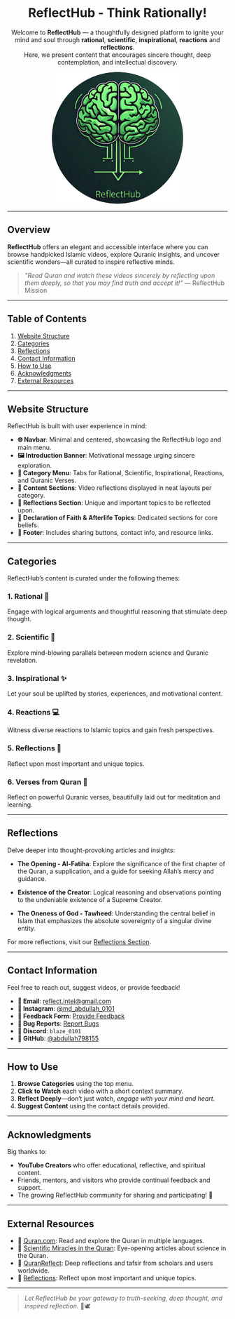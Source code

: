 <div align="center">
    <h1>ReflectHub - Think Rationally!</h1>
</div>
<div align="center">
Welcome to <b>ReflectHub</b> — a thoughtfully designed platform to ignite your mind and soul through <b>rational</b>, <b>scientific</b>, <b>inspirational</b>, <b>reactions</b> and <b>reflections</b>.<br>
Here, we present content that encourages sincere thought, deep contemplation, and intellectual discovery.
</div>

<p align="center">
    <img src="./image.png" alt="ReflectHub Logo" width="300" height="300">
</p>

---

## Overview

**ReflectHub** offers an elegant and accessible interface where you can browse handpicked Islamic videos, explore Quranic insights, and uncover scientific wonders—all curated to inspire reflective minds.

> *"Read Quran and watch these videos sincerely by reflecting upon them deeply, so that you may find truth and accept it!"* — ReflectHub Mission

---

## Table of Contents

1. [Website Structure](#website-structure)
2. [Categories](#categories)
3. [Reflections](#reflections)
4. [Contact Information](#contact-information)
5. [How to Use](#how-to-use)
6. [Acknowledgments](#acknowledgments)
7. [External Resources](#external-resources)

---

## Website Structure

ReflectHub is built with user experience in mind:

- **🌐 Navbar**: Minimal and centered, showcasing the ReflectHub logo and main menu.
- **🖼️ Introduction Banner**: Motivational message urging sincere exploration.
- **📂 Category Menu**: Tabs for Rational, Scientific, Inspirational, Reactions, and Quranic Verses.
- **📄 Content Sections**: Video reflections displayed in neat layouts per category.
- **📝 Reflections Section**: Unique and important topics to be reflected upon.
- **🕌 Declaration of Faith & Afterlife Topics**: Dedicated sections for core beliefs.
- **🔗 Footer**: Includes sharing buttons, contact info, and resource links.

---

## Categories

ReflectHub’s content is curated under the following themes:

### 1. **Rational** 🧠  
Engage with logical arguments and thoughtful reasoning that stimulate deep thought.

### 2. **Scientific** 🔬  
Explore mind-blowing parallels between modern science and Quranic revelation.

### 3. **Inspirational** ✨  
Let your soul be uplifted by stories, experiences, and motivational content.

### 4. **Reactions** 💻  
Witness diverse reactions to Islamic topics and gain fresh perspectives.

### 5. **Reflections** 🌿  
Reflect upon most important and unique topics.

### 6. **Verses from Quran** 📖  
Reflect on powerful Quranic verses, beautifully laid out for meditation and learning.

---

## Reflections

Delve deeper into thought-provoking articles and insights:

- **The Opening - Al-Fatiha**: Explore the significance of the first chapter of the Quran, a supplication, and a guide for seeking Allah’s mercy and guidance. 

- **Existence of the Creator**: Logical reasoning and observations pointing to the undeniable existence of a Supreme Creator. 

- **The Oneness of God - Tawheed**: Understanding the central belief in Islam that emphasizes the absolute sovereignty of a singular divine entity. 

For more reflections, visit our [Reflections Section](https://reflecthub.github.io/reflections/).

---

## Contact Information

Feel free to reach out, suggest videos, or provide feedback!

- **📧 Email**: [reflect.intel@gmail.com](mailto:reflect.intel@gmail.com)  
- **📸 Instagram**: [@md_abdullah_0101](https://www.instagram.com/md_abdullah_0101/)  
- **📝 Feedback Form**: [Provide Feedback](https://forms.gle/Df9x2k9nbfRffjy59)  
- **🐞 Bug Reports**: [Report Bugs](https://forms.gle/Qs7LWWRrjH3M4vZV6)  
- **💬 Discord**: `blaze_0101`  
- **🔗 GitHub**: [@abdullah798155](https://github.com/abdullah798155)

---

## How to Use

1. **Browse Categories** using the top menu.
2. **Click to Watch** each video with a short context summary.
3. **Reflect Deeply**—don’t just watch, *engage with your mind and heart.*
4. **Suggest Content** using the contact details provided.

---

## Acknowledgments

Big thanks to:

- **YouTube Creators** who offer educational, reflective, and spiritual content.
- Friends, mentors, and visitors who provide continual feedback and support.
- The growing ReflectHub community for sharing and participating! 💖

---

## External Resources

- 🔹 [Quran.com](https://www.quran.com): Read and explore the Quran in multiple languages.
- 🔹 [Scientific Miracles in the Quran](https://www.miracles-of-quran.com/index.html): Eye-opening articles about science in the Quran.
- 🔹 [QuranReflect](https://quranreflect.com): Deep reflections and tafsir from scholars and users worldwide.
- 🔹 [Reflections](https://reflecthub.github.io/reflections): Reflect upon most important and unique topics.

---

> _Let ReflectHub be your gateway to truth-seeking, deep thought, and inspired reflection._ 🌙🕊️
